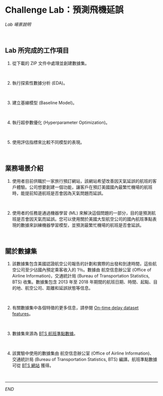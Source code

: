 # Challenge Lab：預測飛機延誤

_Lab 場景說明_

<br>

## Lab 所完成的工作項目

1. 從下載的 ZIP 文件中處理並創建數據集。

<br>

2. 執行探索性數據分析 (EDA)。

<br>

3. 建立基線模型 (Baseline Model)。

<br>

4. 執行超參數優化 (Hyperparameter Optimization)。

<br>

5. 使用評估指標來比較不同模型的表現。

<br>

## 業務場景介紹

1. 使用者目前供職於一家旅行預訂網站，該網站希望改善因天氣延誤的航班的客戶體驗。公司想要創建一個功能，讓客戶在預訂美國國內最繁忙機場的航班時，能提前知道航班是否會因為天氣問題而延誤。

<br>

2. 使用者的任務是通過機器學習 (ML) 來解決這個問題的一部分，目的是預測航班是否會因天氣而延誤。您可以使用關於美國大型航空公司的國內航班準點表現的數據來訓練機器學習模型，並預測最繁忙機場的航班是否會延誤。

<br>

## 關於數據集

1. 該數據集包含美國認證航空公司報告的計劃和實際的出發和到達時間，這些航空公司至少佔國內預定乘客收入的 1％。數據由 航空信息辦公室 (Office of Airline Information)，交通統計局 (Bureau of Transportation Statistics, BTS) 收集。數據集包含 2013 年至 2018 年期間的航班日期、時間、起點、目的地、航空公司、距離和延誤狀態等信息。

<br>

2. 有關數據集中各個特徵的更多信息，請參閱 [On-time delay dataset features](https://www.transtats.bts.gov/DatabaseInfo.asp?DB_ID=120&DB_URL=Mode_ID=1&Mode_Desc=Aviation&Subject_ID2=0)。

<br>

3. 數據集來源為 [BTS 航班準點數據](https://www.transtats.bts.gov/)。

<br>

4. 該實驗中使用的數據集由 航空信息辦公室 (Office of Airline Information)、交通統計局 (Bureau of Transportation Statistics, BTS) 編譯。航班準點數據可從 [BTS 網站](https://www.transtats.bts.gov/DatabaseInfo.asp?DB_ID=120&DB_URL=Mode_ID=1&Mode_Desc=Aviation&Subject_ID2=0) 獲得。

<br>

___

_END_